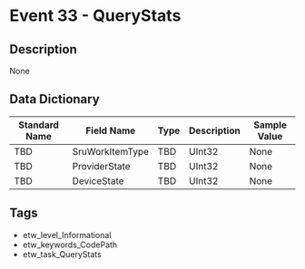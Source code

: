 # Event 33 - QueryStats

## Description
None

## Data Dictionary
|Standard Name|Field Name|Type|Description|Sample Value|
|---|---|---|---|---|
|TBD|SruWorkItemType|TBD|UInt32|None|None|
|TBD|ProviderState|TBD|UInt32|None|None|
|TBD|DeviceState|TBD|UInt32|None|None|

## Tags
* etw_level_Informational
* etw_keywords_CodePath
* etw_task_QueryStats